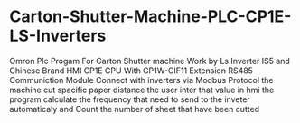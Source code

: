 # Carton-Shutter-Machine-PLC-CP1E-LS-Inverters
Omron Plc Progam For Carton Shutter machine Work by
Ls Inverter IS5 and Chinese Brand HMI 
CP1E CPU With CP1W-CIF11 Extension RS485 Communiction Module 
Connect with inverters via Modbus Protocol
the machine cut spacific paper distance the user inter that value in hmi 
the program calculate the frequency that need to send to the inveter automaticaly 
and Count the number of sheet that have been cutted

